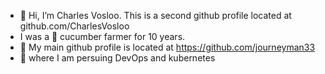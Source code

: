  
- 💞️ Hi, I’m Charles Vosloo. This is a second github profile located at github.com/CharlesVosloo
- I was a 🥒 cucumber farmer for 10 years.
- 👋 My main github profile is located at https://github.com/journeyman33
- 👀 where I am persuing DevOps and kubernetes
   



<!---
journeyman33/journeyman33 is a ✨ special ✨ repository because its `README.md` (this file) appears on your GitHub profile.
You can click the Preview link to take a look at your changes.
--->
